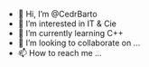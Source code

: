 - 👋 Hi, I’m @CedrBarto
- 👀 I’m interested in IT & Cie
- 🌱 I’m currently learning C++
- 💞️ I’m looking to collaborate on ...
- 📫 How to reach me ...

<!---
CedrBarto/CedrBarto is a ✨ special ✨ repository because its `README.md` (this file) appears on your GitHub profile.
You can click the Preview link to take a look at your changes.
--->
